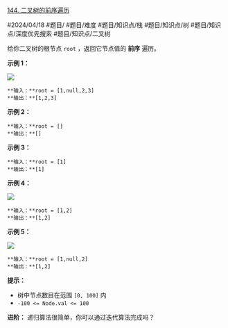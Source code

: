 [144. 二叉树的前序遍历](https://leetcode.cn/problems/binary-tree-preorder-traversal/)

#2024/04/18 #题目/ #题目/难度 #题目/知识点/栈 #题目/知识点/树 #题目/知识点/深度优先搜索 #题目/知识点/二叉树 

给你二叉树的根节点 `root` ，返回它节点值的 **前序** 遍历。

**示例 1：**

![](https://assets.leetcode.com/uploads/2020/09/15/inorder_1.jpg)
```
**输入：**root = [1,null,2,3]
**输出：**[1,2,3]
```

**示例 2：**
```
**输入：**root = []
**输出：**[]
```

**示例 3：**
```
**输入：**root = [1]
**输出：**[1]
```

**示例 4：**

![](https://assets.leetcode.com/uploads/2020/09/15/inorder_5.jpg)
```
**输入：**root = [1,2]
**输出：**[1,2]
```

**示例 5：**

![](https://assets.leetcode.com/uploads/2020/09/15/inorder_4.jpg)
```
**输入：**root = [1,null,2]
**输出：**[1,2]
```

**提示：**

- 树中节点数目在范围 `[0, 100]` 内
- `-100 <= Node.val <= 100`

**进阶：** 递归算法很简单，你可以通过迭代算法完成吗？